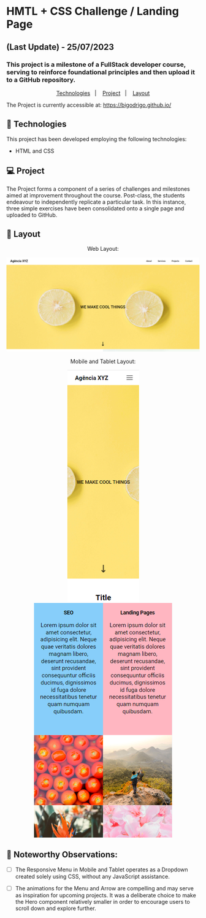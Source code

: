 # HMTL + CSS Challenge / Landing Page
## (Last Update) - 25/07/2023
### This project is a milestone of a FullStack developer course, serving to reinforce foundational principles and then upload it to a GitHub repository.

<p align="center">
  <a href="#-technologies">Technologies</a>&nbsp;&nbsp;&nbsp;|&nbsp;&nbsp;&nbsp;
  <a href="#-project">Project</a>&nbsp;&nbsp;&nbsp;|&nbsp;&nbsp;&nbsp;
  <a href="#-layout">Layout</a>
</p>

The Project is currently accessible at:
https://bigodrigo.github.io/

## 🚀 Technologies

This project has been developed employing the following technologies:

- HTML and CSS

## 💻 Project

The Project forms a component of a series of challenges and milestones aimed at improvement throughout the course. Post-class, the students endeavour to independently replicate a particular task. In this instance, three simple exercises have been consolidated onto a single page and uploaded to GitHub.

## 🔖 Layout

<div align="center">
    <p>Web Layout:</p>
    <img src="./design/web-layout.png">
</div>

<div align="center">
    <p>Mobile and Tablet Layout:</p>
    <img src="./design/mobile-layout.png">
    <img src="./design/tablet-layout.png">
</div>

## :thought_balloon: Noteworthy Observations:

- [ ] The Responsive Menu in Mobile and Tablet operates as a Dropdown created solely using CSS, without any JavaScript assistance.

- [ ] The animations for the Menu and Arrow are compelling and may serve as inspiration for upcoming projects. It was a deliberate choice to make the Hero component relatively smaller in order to encourage users to scroll down and explore further.